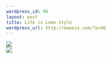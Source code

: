 ```yaml
--- 
wordpress_id: 96
layout: post
title: Life is Lomo Style
wordpress_url: http://maweis.com/?p=96
---
```

<img src="http://maweis.com/m/S_MG_4140.jpg"/><br/>
<img src="http://maweis.com/m/S_MG_4142.jpg"/><br/>
